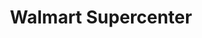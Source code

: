 ---
title: "Walmart Supercenter"
url: /las-vegas/walmart-supercenter-arroyo-crossing-parkway/
shop: supermarket
---